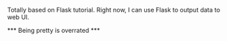 Totally based on Flask tutorial.
Right now, I can use Flask to output data to web UI.

*** Being pretty is overrated ***
